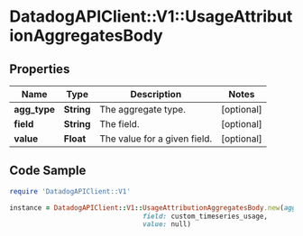 # DatadogAPIClient::V1::UsageAttributionAggregatesBody

## Properties

Name | Type | Description | Notes
------------ | ------------- | ------------- | -------------
**agg_type** | **String** | The aggregate type. | [optional] 
**field** | **String** | The field. | [optional] 
**value** | **Float** | The value for a given field. | [optional] 

## Code Sample

```ruby
require 'DatadogAPIClient::V1'

instance = DatadogAPIClient::V1::UsageAttributionAggregatesBody.new(agg_type: sum,
                                 field: custom_timeseries_usage,
                                 value: null)
```


